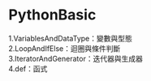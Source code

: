 ﻿# PythonBasic
1.VariablesAndDataType：變數與型態<br>
2.LoopAndIfElse：迴圈與條件判斷<br>
3.IteratorAndGenerator：迭代器與生成器<br>
4.def：函式<br>